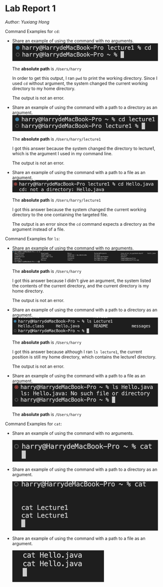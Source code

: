 # Lab Report 1

*Author: Yuxiang Hong*

Command Examples for `cd`:

* Share an example of using the command with no arguments.
![Image](cdNoPara.jpg)

  The **absolute path** is `/Users/harry`

  In order to get this output, I ran `pwd` to print the working directory. Since I used `cd` without argument, the system changed the current working directory to my home directory.

  The output is not an error.

* Share an example of using the command with a path to a directory as an argument.
![Image](cdDic.jpg)

  The **absolute path** is `/Users/harry/lecture1`

  I got this answer because the system changed the directory to lecture1, which is the argument I used in my command line.

  The output is not an error.

* Share an example of using the command with a path to a file as an argument.
![Image](cdFile.jpg)

  The **absolute path** is `/Users/harry/lecture1`

  I got this answer because the system changed the current working directory to the one containing the targeted file.

  The output is an error since the `cd` command expects a directory as the argument instead of a file.

Command Examples for `ls`:

* Share an example of using the command with no arguments.
![Image](lsNoPara.jpg)

  The **absolute path** is `/Users/harry`

  I got this answer because I didn't give an argument, the system listed the contents of the current directory, and the current directory is my home directory.

  The output is not an error.

* Share an example of using the command with a path to a directory as an argument.
![Image](lsDic.jpg)

  The **absolute path** is `/Users/harry`

  I got this answer because although I ran `ls lecture1`, the current position is still my home directory, which contains the lecture1 directory.

  The output is not an error.

* Share an example of using the command with a path to a file as an argument.
![Image](lsFile.jpg)

  The **absolute path** is `/Users/harry`

Command Examples for `cat`:

* Share an example of using the command with no arguments.

  ![Image](catNoPara.jpg)

* Share an example of using the command with a path to a directory as an argument.

  ![Image](catDic.jpg)

* Share an example of using the command with a path to a file as an argument.

  ![Image](catFile.jpg)
